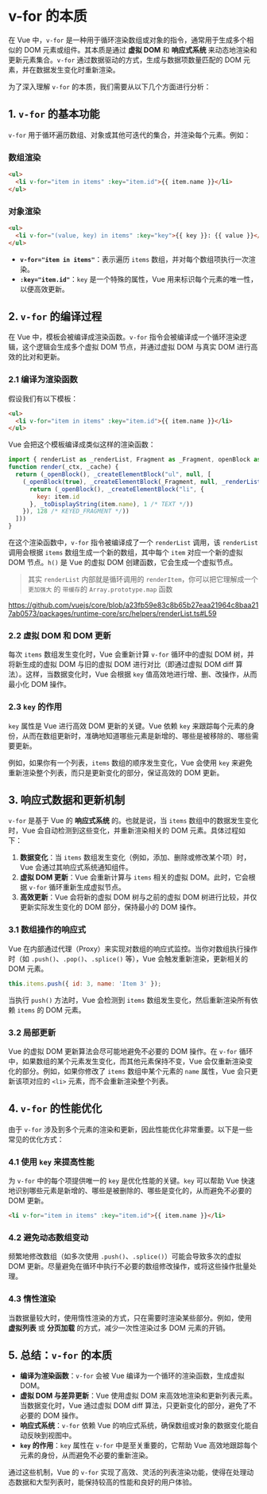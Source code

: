 # v-for 的本质

在 Vue 中，`v-for` 是一种用于循环渲染数组或对象的指令，通常用于生成多个相似的 DOM 元素或组件。其本质是通过 **虚拟 DOM** 和 **响应式系统** 来动态地渲染和更新元素集合。`v-for` 通过数据驱动的方式，生成与数据项数量匹配的 DOM 元素，并在数据发生变化时重新渲染。

为了深入理解 `v-for` 的本质，我们需要从以下几个方面进行分析：

## 1. **`v-for` 的基本功能**

`v-for` 用于循环遍历数组、对象或其他可迭代的集合，并渲染每个元素。例如：

### 数组渲染
```html
<ul>
  <li v-for="item in items" :key="item.id">{{ item.name }}</li>
</ul>
```

### 对象渲染
```html
<ul>
  <li v-for="(value, key) in items" :key="key">{{ key }}: {{ value }}</li>
</ul>
```

- **`v-for="item in items"`**：表示遍历 `items` 数组，并对每个数组项执行一次渲染。
- **`:key="item.id"`**：`key` 是一个特殊的属性，Vue 用来标识每个元素的唯一性，以便高效更新。

## 2. **`v-for` 的编译过程**

在 Vue 中，模板会被编译成渲染函数。`v-for` 指令会被编译成一个循环渲染逻辑，这个逻辑会生成多个虚拟 DOM 节点，并通过虚拟 DOM 与真实 DOM 进行高效的比对和更新。

### 2.1 **编译为渲染函数**

假设我们有以下模板：

```html
<ul>
  <li v-for="item in items" :key="item.id">{{ item.name }}</li>
</ul>
```

Vue 会把这个模板编译成类似这样的渲染函数：

```javascript
import { renderList as _renderList, Fragment as _Fragment, openBlock as _openBlock, createElementBlock as _createElementBlock, toDisplayString as _toDisplayString } from "vue"
function render(_ctx, _cache) {
  return (_openBlock(), _createElementBlock("ul", null, [
    (_openBlock(true), _createElementBlock(_Fragment, null, _renderList(_ctx.items, (item) => {
      return (_openBlock(), _createElementBlock("li", {
        key: item.id
      }, _toDisplayString(item.name), 1 /* TEXT */))
    }), 128 /* KEYED_FRAGMENT */))
  ]))
}
```

在这个渲染函数中，`v-for` 指令被编译成了一个 `renderList` 调用，该 `renderList` 调用会根据 `items` 数组生成一个新的数组，其中每个 `item` 对应一个新的虚拟 DOM 节点。`h()` 是 Vue 的虚拟 DOM 创建函数，它会生成一个虚拟节点。

> 其实 `renderList` 内部就是循环调用的 `renderItem`，你可以把它理解成一个`更加强大` 的 `带缓存`的 `Array.prototype.map` 函数

https://github.com/vuejs/core/blob/a23fb59e83c8b65b27eaa21964c8baa217ab0573/packages/runtime-core/src/helpers/renderList.ts#L59

### 2.2 **虚拟 DOM 和 DOM 更新**

每次 `items` 数组发生变化时，Vue 会重新计算 `v-for` 循环中的虚拟 DOM 树，并将新生成的虚拟 DOM 与旧的虚拟 DOM 进行对比（即通过虚拟 DOM diff 算法）。这样，当数据变化时，Vue 会根据 `key` 值高效地进行增、删、改操作，从而最小化 DOM 操作。

### 2.3 **`key` 的作用**

`key` 属性是 Vue 进行高效 DOM 更新的关键。Vue 依赖 `key` 来跟踪每个元素的身份，从而在数组更新时，准确地知道哪些元素是新增的、哪些是被移除的、哪些需要更新。

例如，如果你有一个列表，`items` 数组的顺序发生变化，Vue 会使用 `key` 来避免重新渲染整个列表，而只是更新变化的部分，保证高效的 DOM 更新。

## 3. **响应式数据和更新机制**

`v-for` 是基于 Vue 的 **响应式系统** 的。也就是说，当 `items` 数组中的数据发生变化时，Vue 会自动检测到这些变化，并重新渲染相关的 DOM 元素。具体过程如下：

1. **数据变化**：当 `items` 数组发生变化（例如，添加、删除或修改某个项）时，Vue 会通过其响应式系统通知组件。
2. **虚拟 DOM 更新**：Vue 会重新计算与 `items` 相关的虚拟 DOM。此时，它会根据 `v-for` 循环重新生成虚拟节点。
3. **高效更新**：Vue 会将新的虚拟 DOM 树与之前的虚拟 DOM 树进行比较，并仅更新实际发生变化的 DOM 部分，保持最小的 DOM 操作。

### 3.1 **数组操作的响应式**

Vue 在内部通过代理（Proxy）来实现对数组的响应式监控。当你对数组执行操作时（如 `.push()`、`.pop()`、`.splice()` 等），Vue 会触发重新渲染，更新相关的 DOM 元素。

```javascript
this.items.push({ id: 3, name: 'Item 3' });
```

当执行 `push()` 方法时，Vue 会检测到 `items` 数组发生变化，然后重新渲染所有依赖 `items` 的 DOM 元素。

### 3.2 **局部更新**

Vue 的虚拟 DOM 更新算法会尽可能地避免不必要的 DOM 操作。在 `v-for` 循环中，如果数组的某个元素发生变化，而其他元素保持不变，Vue 会仅重新渲染变化的部分。例如，如果你修改了 `items` 数组中某个元素的 `name` 属性，Vue 会只更新该项对应的 `<li>` 元素，而不会重新渲染整个列表。

## 4. **`v-for` 的性能优化**

由于 `v-for` 涉及到多个元素的渲染和更新，因此性能优化非常重要。以下是一些常见的优化方式：

### 4.1 **使用 `key` 来提高性能**

为 `v-for` 中的每个项提供唯一的 `key` 是优化性能的关键。`key` 可以帮助 Vue 快速地识别哪些元素是新增的、哪些是被删除的、哪些是变化的，从而避免不必要的 DOM 更新。

```html
<li v-for="item in items" :key="item.id">{{ item.name }}</li>
```

### 4.2 **避免动态数组变动**

频繁地修改数组（如多次使用 `.push()`、`.splice()`）可能会导致多次的虚拟 DOM 更新。尽量避免在循环中执行不必要的数组修改操作，或将这些操作批量处理。

### 4.3 **惰性渲染**

当数据量较大时，使用惰性渲染的方式，只在需要时渲染某些部分。例如，使用 **虚拟列表** 或 **分页加载** 的方式，减少一次性渲染过多 DOM 元素的开销。

## 5. **总结：`v-for` 的本质**

- **编译为渲染函数**：`v-for` 会被 Vue 编译为一个循环的渲染函数，生成虚拟 DOM。
- **虚拟 DOM 与差异更新**：Vue 使用虚拟 DOM 来高效地渲染和更新列表元素。当数据变化时，Vue 通过虚拟 DOM diff 算法，只更新变化的部分，避免了不必要的 DOM 操作。
- **响应式系统**：`v-for` 依赖 Vue 的响应式系统，确保数组或对象的数据变化能自动反映到视图中。
- **`key` 的作用**：`key` 属性在 `v-for` 中是至关重要的，它帮助 Vue 高效地跟踪每个元素的身份，从而避免不必要的重新渲染。

通过这些机制，Vue 的 `v-for` 实现了高效、灵活的列表渲染功能，使得在处理动态数据和大型列表时，能保持较高的性能和良好的用户体验。